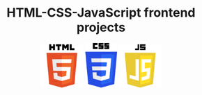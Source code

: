 <h1 align="center">HTML-CSS-JavaScript frontend projects</h1>

<p align="center">
  <img src="./.github/html_logo.png" alt="HTML" width="100"/>
  <img src="./.github/css_logo.png" alt="CSS" width="73"/>
  <img src="./.github/js_logo.png" alt="JavaScript" width="100"/>
</p>
